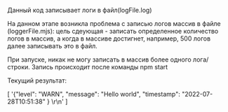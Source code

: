 Данный код записывает логи в файл(logFile.log)

На данном этапе возникла проблема с записью логов массив в файле (loggerFile.mjs): цель сдеующая - записать определенное количество логов в массив, а когда в массиве достигнет, например, 500 логов далее записывать это в файл. 

При запуске, никак не могу записать в массив более одного лога/строки. Запись происходит после команды npm start 


 Текущий результат: 
 
[
  '{"level": "WARN", "message": "Hello world", "timestamp": "2022-07-28T10:51:38" } \r\n'
]
